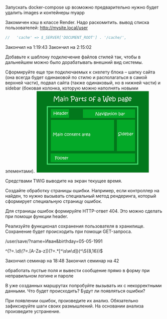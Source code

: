 Запускать docker-compose up
возможно предварительно нужно будет удалить images и контейнеры myapp

Закомичен кэш в классе Render. Надо раскомитить.
вывод списка пользователей: http://mysite.local/user

```php
//   'cache' => $_SERVER['DOCUMENT_ROOT'] . '/cache/',
```
Закончил на 1:19:43
Закончил на 2:15:02

Добавьте к шаблону подключение файлов стилей так, чтобы в дальнейшем можно было дорабатывать внешний вид системы.

Сформируйте еще три подключаемых к скелету блока – шапку сайта (она всегда будет одинаковой по стилю и располагаться в самой верхней части), подвал сайта (также одинаковый, но в нижней части) и sidebar (боковая колонка, которую можно наполнять новыми элементами).
![alt text](image.png)

Средствами TWIG выводите на экран текущее время.

Создайте обработку страницы ошибки. Например, если контроллер на найден, то нужно вызывать специальный метод рендеринга, который сформирует специальную страницу ошибок.

Для страницы ошибок формируйте HTTP-ответ 404. Это можно сделать при помощи функции header.

Реализуйте функционал сохранения пользователя в хранилище. Сохранение будет происходить при помощи GET-запроса.

/user/save/?name=Иван&birthday=05-05-1991



^(?=.*\d)(?=.*[A-Za-z])(?=.*[^\s\w\d])(^\S{8,16})$

Закончил семинар на 18:48
Закончил семинар на 42

обработать пустые поля и вывести сообщение прямо в форму при неправильном логине и пароле

В уже созданных маршрутах попробуйте вызывать их с некорректными данными. Что будет происходить? Будут ли появляться ошибки?

При появлении ошибок, произведите их анализ. Обязательно зафиксируйте шаги своих размышлений.
На основании анализа произведите устранение.